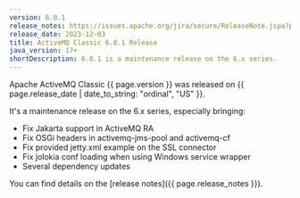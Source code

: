 ```yaml
---
version: 6.0.1
release_notes: https://issues.apache.org/jira/secure/ReleaseNote.jspa?projectId=12311210&version=12353594
release_date: 2023-12-03
title: ActiveMQ Classic 6.0.1 Release
java_version: 17+
shortDescription: 6.0.1 is a maintenance release on the 6.x series.
---
```

Apache ActiveMQ Classic {{ page.version }} was released on {{ page.release_date | date_to_string: "ordinal", "US" }}. 

It's a maintenance release on the 6.x series, especially bringing:
- Fix Jakarta support in ActiveMQ RA
- Fix OSGi headers in activemq-jms-pool and activemq-cf
- Fix provided jetty.xml example on the SSL connector
- Fix jolokia conf loading when using Windows service wrapper
- Several dependency updates

You can find details on the [release notes]({{ page.release_notes }}).

